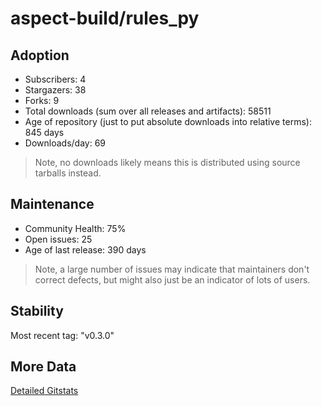 # aspect-build/rules_py

## Adoption

- Subscribers: 4
- Stargazers: 38
- Forks: 9
- Total downloads (sum over all releases and artifacts): 58511
- Age of repository (just to put absolute downloads into relative terms): 845 days
- Downloads/day: 69

> Note, no downloads likely means this is distributed using source tarballs instead.

## Maintenance

- Community Health: 75%
- Open issues: 25
- Age of last release: 390 days

> Note, a large number of issues may indicate that maintainers don't correct defects, but might also
> just be an indicator of lots of users.

## Stability

Most recent tag: "v0.3.0"

## More Data

[Detailed Gitstats](/bazel-catalog/gitstats/aspect-build/rules_py)

